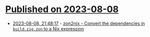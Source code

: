 # [Published on 2023-08-08](index.md)

* [2023-08-08, 21:48:17](https://lobste.rs/s/f2xine/zon2nix_convert_dependencies_build_zig) - [zon2nix - Convert the dependencies in `build.zig.zon` to a Nix expression](https://github.com/figsoda/zon2nix)
